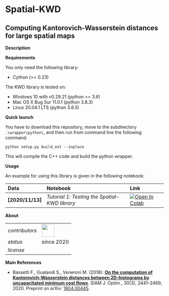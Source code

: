 Spatial-KWD
===========

Computing Kantorovich-Wasserstein distances for large spatial maps
---

**<a name="Description"></a>Description**

**<a name="Requirements"></a>Requirements**

You only need the following library:

* Cython (>= 0.23)

The KWD library is tested on:

* Windows 10 with v0.29.21 (python >= 3.6)
* Mac OS X Bug Sur 11.0.1 (python 3.8.3)
* Linux 20.04.1 LTS (python 3.8.5)

**<a name="Quick-launch"></a>Quick launch**

You have to download this repository, move to the subdirectory `.\wrapper\python\`, and then run from command line the following command:

```
python setup.py build_ext --inplace
```

This will compile the C++ code and build the python wrapper.

**<a name="Usage"></a>Usage**

An example for using this library is given in the following notebook:

| Data | Notebook | Link |
|:-|:-|:-|
|**[2020/11/13]**|*Tutorial 1: Testing the Spatial-KWD library*|[![Open In Colab](https://colab.research.google.com/assets/colab-badge.svg)](https://colab.research.google.com/github/eurostat/Spatial-KWD/blob/main/notebooks/Spatial_KWD_Tutorial_1.ipynb)|

**<a name="About"></a>About**

<table align="center">
    <tr> <td align="left"><i>contributors</i></td> 
    <td align="left" valign="middle">
<a href="https://github.com/stegua"><img src="https://github.com/stegua.png" width="40"></a>
</td>  </tr> 
    <!-- <tr> <td align="left"><i>version</i></td> <td align="left"> </td> </tr> -->
    <tr> <td align="left"><i>status</i></td> <td align="left">since 2020</td> </tr> 
    <tr> <td align="left"><i>license</i></td> <td align="left"><!-- <a href="https://joinup.ec.europa.eu/sites/default/files/custom-page/attachment/2020-03/EUPL-1.2%20EN.txt">EUPL</a>--> <i></i></td> </tr> 
</table>

**<a name="References"></a>Main References** 

* Bassetti F., Gualandi S., Veneroni M. (2018): [**On the computation of Kantorovich-Wasserstein distances between 2D-histograms by uncapacitated minimum cost flows**](https://epubs.siam.org/doi/abs/10.1137/19M1261195). SIAM J. Optim., 30(3), 2441–2469, 2020. Preprint on arXiv: [1804.00445](https://arxiv.org/abs/1804.00445).
